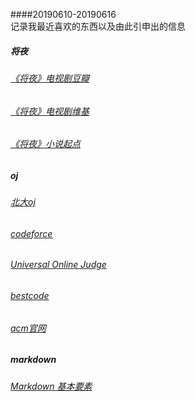 ####20190610-20190616  
记录我最近喜欢的东西以及由此引申出的信息
##### 将夜
###### [《将夜》电视剧豆瓣](https://movie.douban.com/subject/26848645)
###### [《将夜》电视剧维基](https://zh.wikipedia.org/wiki/%E5%B0%86%E5%A4%9C_(%E7%BD%91%E7%BB%9C%E5%89%A7))
###### [《将夜》小说起点](https://book.qidian.com/info/2083259)
##### oj
###### [北大oj](http://poj.org)
###### [codeforce](http://codeforces.com)
###### [Universal Online Judge](http://uoj.ac)
###### [bestcode](http://bestcoder.hdu.edu.cn)
###### [acm官网](https://www.acm.org)
##### markdown
###### [Markdown 基本要素](https://shd101wyy.github.io/markdown-preview-enhanced/#/zh-cn/markdown-basics)
